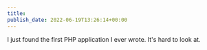 ```yaml
---
title: 
publish_date: 2022-06-19T13:26:14+00:00
---
```


I just found the first PHP application I ever wrote. It's hard to look at.
